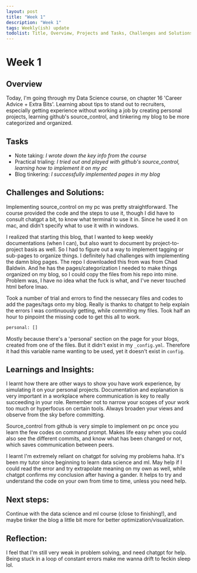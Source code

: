 ```yaml
---
layout: post
title: "Week 1"
description: "Week 1"
tags: Weekly(ish) update
todolist: Title, Overview, Projects and Tasks, Challenges and Solutions, Learnings and Insights, Next Steps, Reflections
---
```


# Week 1

## Overview
Today, I'm going through my Data Science course, on chapter 16 'Career Advice + Extra Bits'. Learning about tips to stand out to recruiters, especially getting experience without working a job by creating personal projects, learning github's source_control, and tinkering my blog to be more categorized and organized.

## Tasks
* Note taking: _I wrote down the key info from the course_
* Practical trialing: _I tried out and played with github's source_control, learning how to implement it on my pc_
* Blog tinkering: _I successfully implemented pages in my blog_

## Challenges and Solutions:
Implementing source_control on my pc was pretty straightforward. The course provided the code and the steps to use it, though I did have to consult chatgpt a bit, to know what terminal to use it in. Since he used it on mac, and didn't specify what to use it with in windows.

I realized that starting this blog, that I wanted to keep weekly documentations (when I can), but also want to document by project-to-project basis as well. So I had to figure out a way to implement tagging or sub-pages to organize things. I definitely had challenges with implementing the damn blog pages. The repo I downloaded this from was from Chad Baldwin. And he has the pages/categorization I needed to make things organized on my blog, so I could copy the files from his repo into mine. Problem was, I have no idea what the fuck is what, and I've never touched html before lmao.

Took a number of trial and errors to find the nessecary files and codes to add the pages/tags onto my blog. Really is thanks to chatgpt to help explain the errors I was continuously getting, while commiting my files. Took half an hour to pinpoint the missing code to get this all to work.
```html
personal: []
```
Mostly because there's a 'personal' section on the page for your blogs, created from one of the files. But it didn't exist in my `_config.yml`. Therefore it had this variable name wanting to be used, yet it doesn't exist in `config`.

## Learnings and Insights:
I learnt how there are other ways to show you have work experience, by simulating it on your personal projects. Documentation and explanation is very important in a workplace where communication is key to really succeeding in your role. Remember not to narrow your scopes of your work too much or hyperfocus on certain tools. Always broaden your views and observe from the sky before committing.

Source_control from github is very simple to implement on pc once you learn the few codes on command prompt. Makes life easy when you could also see the different commits, and know what has been changed or not, which saves communication between peers.

I learnt I'm extremely reliant on chatgpt for solving my problems haha. It's been my tutor since beginning to learn data science and ml. May help if I could read the error and try extrapolate meaning on my own as well, while chatgpt confirms my conclusion after having a gander. It helps to try and understand the code on your own from time to time, unless you need help.

## Next steps:
Continue with the data science and ml course (close to finishing!), and maybe tinker the blog a little bit more for better optimization/visualization.

## Reflection:
I feel that I'm still very weak in problem solving, and need chatgpt for help. Being stuck in a loop of constant errors make me wanna drift to feckin sleep lol.
